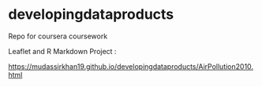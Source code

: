 # developingdataproducts
Repo for coursera coursework

Leaflet and R Markdown Project : 

https://mudassirkhan19.github.io/developingdataproducts/AirPollution2010.html
